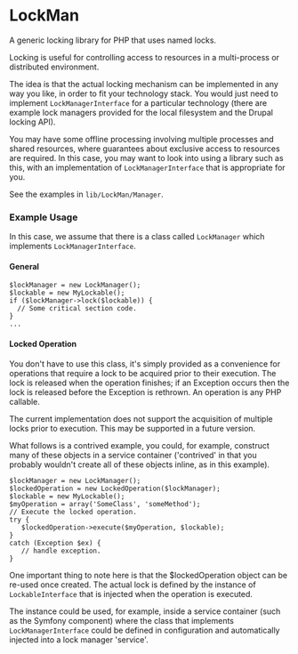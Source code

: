 # LockMan

A generic locking library for PHP that uses named locks.

Locking is useful for controlling access to resources in a multi-process or distributed environment.

The idea is that the actual locking mechanism can be implemented in any way you like, in order to fit your technology
stack.  You would just need to implement `LockManagerInterface` for a particular technology (there are example lock managers provided for the local filesystem and the Drupal locking API).

You may have some offline processing involving multiple processes and shared resources, where guarantees about exclusive
access to resources are required.  In this case, you may want to look into using a library such as this, with an
implementation of `LockManagerInterface` that is appropriate for you.

See the examples in `lib/LockMan/Manager`.

### Example Usage

In this case, we assume that there is a class called `LockManager` which implements `LockManagerInterface`.

#### General

```
$lockManager = new LockManager();
$lockable = new MyLockable();
if ($lockManager->lock($lockable)) {
  // Some critical section code.
}
...
```

#### Locked Operation

You don't have to use this class, it's simply provided as a convenience for operations that require a lock to be acquired prior to their execution.  The lock is released when the operation finishes; if an Exception occurs then the lock is released before the Exception is rethrown.  An operation is any PHP callable.

The current implementation does not support the acquisition of multiple locks prior to execution.  This may be supported in a future version.

What follows is a contrived example, you could, for example, construct many of these objects in a service container ('contrived' in that you probably wouldn't create all of these objects inline, as in this example).

```
$lockManager = new LockManager();
$lockedOperation = new LockedOperation($lockManager);
$lockable = new MyLockable();
$myOperation = array('SomeClass', 'someMethod');
// Execute the locked operation.
try {
   $lockedOperation->execute($myOperation, $lockable);
}
catch (Exception $ex) {
   // handle exception.
}
```

One important thing to note here is that the $lockedOperation object can be re-used once created.  The actual lock is
defined by the instance of `LockableInterface` that is injected when the operation is executed.

The instance could be used, for example, inside a service container (such as the Symfony component) where the
class that implements `LockManagerInterface` could be defined in configuration and automatically injected into a
lock manager 'service'.
